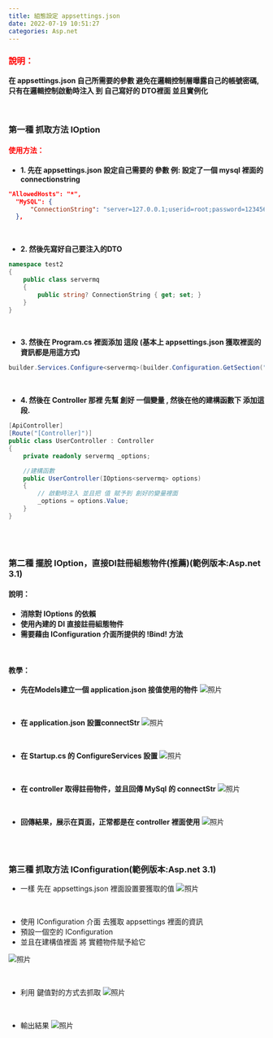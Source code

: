 ```yaml
---
title: 組態設定 appsettings.json
date: 2022-07-19 10:51:27
categories: Asp.net
---
```



### **<font color='red'>說明：</font>**
**在 appsettings.json 自己所需要的參數 避免在邏輯控制層曝露自己的帳號密碼, 只有在邏輯控制啟動時注入 到 自己寫好的 DTO裡面 並且實例化**

<br>

### 第一種 抓取方法 IOption<T>
#### **<font color='red'>使用方法：</font>**

+  **1. 先在 appsettings.json 設定自己需要的 參數 例: 設定了一個 mysql 裡面的 connectionstring**

```json
"AllowedHosts": "*",
  "MySQL": {
      "ConnectionString": "server=127.0.0.1;userid=root;password=123456;database=django;"
  },
```

<br>

+  **2. 然後先寫好自己要注入的DTO**

```C#
namespace test2
{
	public class servermq
	{
		public string? ConnectionString { get; set; }
	}
}
```

<br>

+  **3. 然後在 Program.cs 裡面添加 這段 (基本上 appsettings.json 獲取裡面的資訊都是用這方式)**

```C#
builder.Services.Configure<servermq>(builder.Configuration.GetSection("MySQL"));
```

<br>

+  **4. 然後在 Controller 那裡 先幫 創好 一個變量 , 然後在他的建構函數下 添加這段.**

```C#
[ApiController]
[Route("[Controller]")]
public class UserController : Controller
{
	private readonly servermq _options;

	//建構函數
	public UserController(IOptions<servermq> options)
	{
		// 啟動時注入 並且把 值 賦予到 創好的變量裡面 
		_options = options.Value;
	}
}
```

<br>
<br>

### 第二種 擺脫 IOption，直接DI註冊組態物件(推薦)(範例版本:Asp.net 3.1)
#### **說明：**
- **消除對 IOptions 的依賴**
- **使用內建的 DI 直接註冊組態物件**
- **需要藉由 IConfiguration 介面所提供的 !Bind! 方法**

<br>

#### **教學：**
- **先在Models建立一個 application.json 接值使用的物件**
![照片](notIOption1.png)

<br>

- **在 application.json 設置connectStr**
![照片](notIOption2.png)

<br>

- **在 Startup.cs 的 ConfigureServices 設置**
![照片](notIOption3.png)

<br>

- **在 controller 取得註冊物件，並且回傳 MySql 的 connectStr**
![照片](notIOption4.png)

<br>

- **回傳結果，展示在頁面，正常都是在 controller 裡面使用**
![照片](notIOption5.png)

<br>
<br>

### 第三種 抓取方法 IConfiguration(範例版本:Asp.net 3.1)

- 一樣 先在 appsettings.json 裡面設置要獲取的值
![照片](masagebox1.png)

<br>

- 使用 IConfiguration 介面 去獲取 appsettings 裡面的資訊
- 預設一個空的 IConfiguration 
- 並且在建構值裡面 將 實體物件賦予給它

![照片](masagebox2.png)

<br>

- 利用 鍵值對的方式去抓取
![照片](masagebox3.png)

<br>

- 輸出結果
![照片](masagebox4.png)



